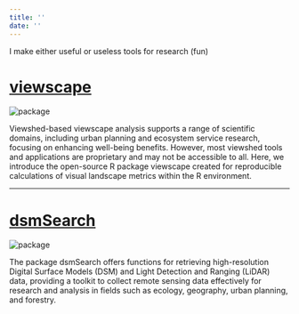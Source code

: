 ```yaml
---
title: ''
date: ''
---
```

I make either useful or useless tools for research (fun)

# [viewscape](https://github.com/land-info-lab/viewscape)
![package](https://raw.githubusercontent.com/land-info-lab/viewscape/294ce6848e4dbeb4572b157b20455141613c4a00/viewscape_hex-01.png)

Viewshed-based viewscape analysis supports a range of scientific domains, including urban planning and ecosystem service research, focusing on enhancing well-being benefits. However, most viewshed tools and applications are proprietary and may not be accessible to all. Here, we introduce the open-source R package viewscape created for reproducible calculations of visual landscape metrics within the R environment.

---

# [dsmSearch](https://github.com/land-info-lab/dsmSearch)
![package](https://raw.githubusercontent.com/land-info-lab/dsmSearch/master/dsmsearch_hex-02.png)

The package dsmSearch offers functions for retrieving high-resolution Digital Surface Models (DSM) and Light Detection and Ranging (LiDAR) data, providing a toolkit to collect remote sensing data effectively for research and analysis in fields such as ecology, geography, urban planning, and forestry.
